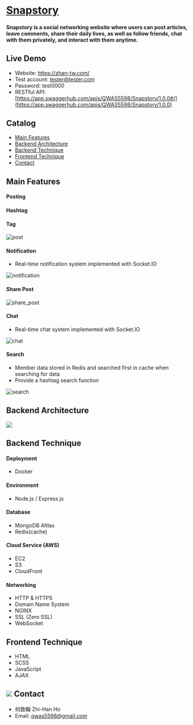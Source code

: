 # [Snapstory](https://zhan-tw.com)
#### Snapstory is a social networking website where users can post articles, leave comments, share their daily lives, as well as follow friends, chat with them privately, and interact with them anytime.

##    Live Demo
+ Website: https://zhan-tw.com/
+ Test account: tester@tester.com
+ Password: test0000
+ RESTful API: [https://app.swaggerhub.com/apis/QWAS5598/Snapstory/1.0.0#/](https://app.swaggerhub.com/apis/QWAS5598/Snapstory/1.0.0)
## Catalog
+ [Main Features](#Main-Features)
+ [Backend Architecture](#Backend-Architecture)
+ [Backend Technique](#Backend-Technique)
+ [Frontend Technique](#Frontend-Technique)
+ [Contact](#Contact)
## Main Features
#### Posting
#### Hashtag
#### Tag

![post](https://user-images.githubusercontent.com/109027415/223908285-bd6f787d-468a-4c87-b3d0-890b8560c30f.gif)
#### Notification
+ Real-time notification system implemented with Socket.IO

![notification](https://user-images.githubusercontent.com/109027415/223908303-921ec538-999d-44bf-9c40-fce86ff01968.gif)
#### Share Post

![share_post](https://user-images.githubusercontent.com/109027415/223908325-c9ad0115-df12-44d6-9cde-e27c10aa69f8.gif)
#### Chat
+ Real-time chat system implemented with Socket.IO

![chat](https://user-images.githubusercontent.com/109027415/223908336-d18322dd-bc25-4aed-94db-ce9d388056b1.gif)
#### Search
+ Member data stored in Redis and searched first in cache when searching for data
+ Provide a hashtag search function

![search](https://user-images.githubusercontent.com/109027415/223908354-42ecbf61-887a-426c-bc9a-3454b049318d.gif)
## Backend Architecture
![](https://i.imgur.com/mCyYdrV.png)

## Backend Technique
#### Deployment
+ Docker
#### Environment
+ Node.js / Express.js
#### Database
+ MongoDB Altlas
+ Redis(cache)
#### Cloud Service (AWS)
+ EC2
+ S3
+ CloudFront
#### Networking
+ HTTP & HTTPS
+ Domain Name System
+ NGINX
+ SSL (Zero SSL)
+ <span>WebSocket</span>
## Frontend Technique
+ HTML
+ SCSS
+ JavaScript
+ AJAX
## ![](https://i.imgur.com/mZUkZXY.png) Contact
+ 何致翰 Zhi-Han Ho
+ Email: qwas5598@gmail.com
